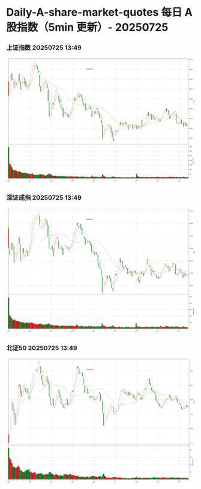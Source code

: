 
# Daily-A-share-market-quotes 每日 A 股指数（5min 更新）- 20250725

### 上证指数 20250725 13:49
![](./fig/2025/7/20250725-sh000001.png)

### 深证成指 20250725 13:49
![](./fig/2025/7/20250725-sz399001.png)

### 北证50 20250725 13:49
![](./fig/2025/7/20250725-bj899050.png)
